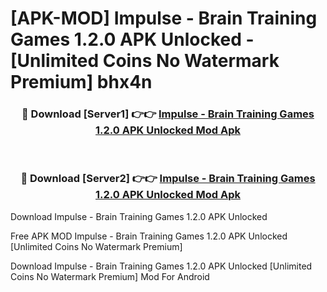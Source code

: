 # [APK-MOD] Impulse - Brain Training Games 1.2.0 APK Unlocked - [Unlimited Coins No Watermark Premium] bhx4n



<div align="center">
<h3>🔴 Download [Server1] 👉👉 <a href="https://momento.my/?title=Impulse_-_Brain_Training_Games_1.2.0_APK_Unlocked">Impulse - Brain Training Games 1.2.0 APK Unlocked Mod Apk</a></h3><br>

<h3>🔴 Download [Server2] 👉👉 <a href="https://momento.my/?title=Impulse_-_Brain_Training_Games_1.2.0_APK_Unlocked">Impulse - Brain Training Games 1.2.0 APK Unlocked Mod Apk</a></h3>
</div>



Download Impulse - Brain Training Games 1.2.0 APK Unlocked 

Free APK MOD Impulse - Brain Training Games 1.2.0 APK Unlocked [Unlimited Coins No Watermark Premium]

Download Impulse - Brain Training Games 1.2.0 APK Unlocked [Unlimited Coins No Watermark Premium] Mod For Android
